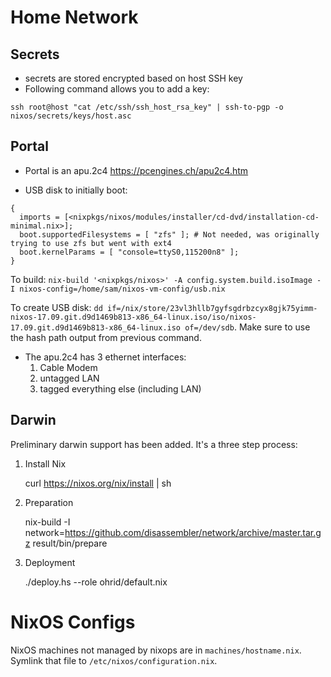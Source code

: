 # Home Network

## Secrets

* secrets are stored encrypted based on host SSH key
* Following command allows you to add a key:
```
ssh root@host "cat /etc/ssh/ssh_host_rsa_key" | ssh-to-pgp -o nixos/secrets/keys/host.asc
```



## Portal

* Portal is an apu.2c4 https://pcengines.ch/apu2c4.htm

* USB disk to initially boot:

```
{
  imports = [<nixpkgs/nixos/modules/installer/cd-dvd/installation-cd-minimal.nix>];
  boot.supportedFilesystems = [ "zfs" ]; # Not needed, was originally trying to use zfs but went with ext4
  boot.kernelParams = [ "console=ttyS0,115200n8" ];
}
```

To build: `nix-build '<nixpkgs/nixos>' -A config.system.build.isoImage -I nixos-config=/home/sam/nixos-vm-config/usb.nix`

To create USB disk: `dd if=/nix/store/23vl3hllb7gyfsgdrbzcyx8gjk75yimm-nixos-17.09.git.d9d1469b813-x86_64-linux.iso/iso/nixos-17.09.git.d9d1469b813-x86_64-linux.iso of=/dev/sdb`. Make sure to use the hash path output from previous command.

* The apu.2c4 has 3 ethernet interfaces:
  1) Cable Modem
  2) untagged LAN
  3) tagged everything else (including LAN)


## Darwin

Preliminary darwin support has been added. It's a three step process:

1) Install Nix

    curl https://nixos.org/nix/install | sh


2) Preparation

    nix-build -I network=https://github.com/disassembler/network/archive/master.tar.gz <network>
    result/bin/prepare

2) Deployment

    ./deploy.hs --role ohrid/default.nix <IP>

# NixOS Configs

NixOS machines not managed by nixops are in `machines/hostname.nix`. Symlink that
file to `/etc/nixos/configuration.nix`.
